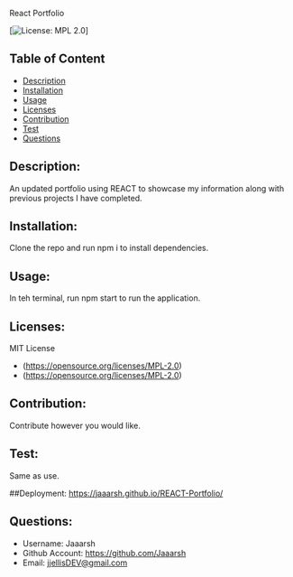 
  React Portfolio

  [![License: MPL 2.0](https://img.shields.io/badge/License-MPL_2.0-brightgreen.svg)]

  ## Table of Content
  * [Description](#description)
  * [Installation](#installation)
  * [Usage](#usage)
  * [Licenses](#licenses)
  * [Contribution](#contribution)
  * [Test](#test)
  * [Questions](#questions)
  
  ## Description:
  An updated portfolio using REACT to showcase my information along with previous projects I have completed.
  
  ## Installation:
  Clone the repo and run npm i to install dependencies.
  
  ## Usage:
  In teh terminal, run npm start to run the application.

  ## Licenses:
  MIT License
  * (https://opensource.org/licenses/MPL-2.0)
  * (https://opensource.org/licenses/MPL-2.0)
  
  ## Contribution:
  Contribute however you would like.
  
  ## Test:
  Same as use.
 
  ##Deployment:
  https://jaaarsh.github.io/REACT-Portfolio/
 
  ## Questions:
  * Username: Jaaarsh
  * Github Account: https://github.com/Jaaarsh
  * Email: jjellisDEV@gmail.com
  
